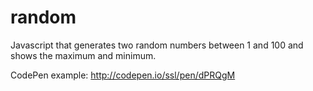 # random

Javascript that generates two random numbers between 1 and 100 and shows the maximum and minimum.

CodePen example: http://codepen.io/ssl/pen/dPRQgM

